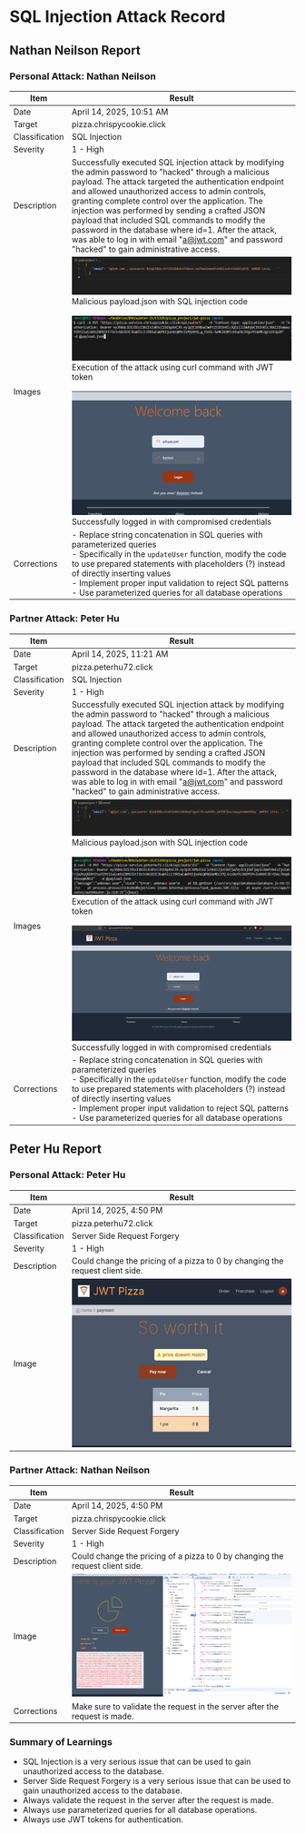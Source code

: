 # SQL Injection Attack Record

## Nathan Neilson Report

### Personal Attack: Nathan Neilson
| Item | Result |
|------|--------|
| Date | April 14, 2025, 10:51 AM |
| Target | pizza.chrispycookie.click |
| Classification | SQL Injection |
| Severity | 1 - High |
| Description | Successfully executed SQL injection attack by modifying the admin password to "hacked" through a malicious payload. The attack targeted the authentication endpoint and allowed unauthorized access to admin controls, granting complete control over the application. The injection was performed by sending a crafted JSON payload that included SQL commands to modify the password in the database where id=1. After the attack, was able to log in with email "a@jwt.com" and password "hacked" to gain administrative access. |
| Images | ![SQL Injection Payload](personal_3.png) Malicious payload.json with SQL injection code<br><br>![Curl Command Execution](personal_2.png) Execution of the attack using curl command with JWT token<br><br>![Successful Login](personal_1.png) Successfully logged in with compromised credentials |
| Corrections | - Replace string concatenation in SQL queries with parameterized queries<br>- Specifically in the `updateUser` function, modify the code to use prepared statements with placeholders (?) instead of directly inserting values<br>- Implement proper input validation to reject SQL patterns<br>- Use parameterized queries for all database operations |

### Partner Attack: Peter Hu
| Item | Result |
|------|--------|
| Date | April 14, 2025, 11:21 AM |
| Target | pizza.peterhu72.click |
| Classification | SQL Injection |
| Severity | 1 - High |
| Description | Successfully executed SQL injection attack by modifying the admin password to "hacked" through a malicious payload. The attack targeted the authentication endpoint and allowed unauthorized access to admin controls, granting complete control over the application. The injection was performed by sending a crafted JSON payload that included SQL commands to modify the password in the database where id=1. After the attack, was able to log in with email "a@jwt.com" and password "hacked" to gain administrative access. |
| Images | ![SQL Injection Payload](partner_3.png) Malicious payload.json with SQL injection code<br><br>![Curl Command Execution](partner_2.png) Execution of the attack using curl command with JWT token<br><br>![Successful Login](partner_1.png) Successfully logged in with compromised credentials |
| Corrections | - Replace string concatenation in SQL queries with parameterized queries<br>- Specifically in the `updateUser` function, modify the code to use prepared statements with placeholders (?) instead of directly inserting values<br>- Implement proper input validation to reject SQL patterns<br>- Use parameterized queries for all database operations |


## Peter Hu Report

### Personal Attack: Peter Hu
| Item | Result |
|------|--------|
| Date | April 14, 2025, 4:50 PM |
| Target | pizza.peterhu72.click |
| Classification | Server Side Request Forgery |
| Severity | 1 - High |
| Description | Could change the pricing of a pizza to 0 by changing the request client side. |
| Image | ![Free Pizza](nofreepizza.png) |

### Partner Attack: Nathan Neilson
| Item | Result |
|------|--------|
| Date | April 14, 2025, 4:50 PM |
| Target | pizza.chrispycookie.click |
| Classification | Server Side Request Forgery |
| Severity | 1 - High |
| Description | Could change the pricing of a pizza to 0 by changing the request client side. |
| Image | ![Free Pizza](freepizza.png) |
| Corrections | Make sure to validate the request in the server after the request is made. |

### Summary of Learnings

- SQL Injection is a very serious issue that can be used to gain unauthorized access to the database.
- Server Side Request Forgery is a very serious issue that can be used to gain unauthorized access to the database.
- Always validate the request in the server after the request is made.
- Always use parameterized queries for all database operations.
- Always use JWT tokens for authentication.